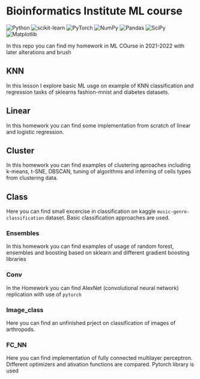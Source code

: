 # Bioinformatics Institute ML course
![Python](https://img.shields.io/badge/python-3670A0?style=for-the-badge&logo=python&logoColor=ffdd54) ![scikit-learn](https://img.shields.io/badge/scikit--learn-%23F7931E.svg?style=for-the-badge&logo=scikit-learn&logoColor=white) ![PyTorch](https://img.shields.io/badge/PyTorch-%23EE4C2C.svg?style=for-the-badge&logo=PyTorch&logoColor=white) ![NumPy](https://img.shields.io/badge/numpy-%23013243.svg?style=for-the-badge&logo=numpy&logoColor=white) ![Pandas](https://img.shields.io/badge/pandas-%23150458.svg?style=for-the-badge&logo=pandas&logoColor=white) ![SciPy](https://img.shields.io/badge/SciPy-%230C55A5.svg?style=for-the-badge&logo=scipy&logoColor=%white) ![Matplotlib](https://img.shields.io/badge/Matplotlib-%23ffffff.svg?style=for-the-badge&logo=Matplotlib&logoColor=black)


In this repo you can find my homework in ML COurse in 2021-2022 with later alterations and brush

## KNN
In this lesson I explore basic ML usge on example of KNN classification and regression tasks of sklearns fashion-mnist and diabetes datasets.

## Linear
In this homework you can find some implementation from scratch of linear and logistic regression.

## Cluster
In this homework you can find examples of clustering aproaches including k-means, t-SNE, DBSCAN, tuning of algorithms and inferring of cells types from clustering data.

## Class
Here you can find small excercise in classification on kaggle `music-genre-classification` dataset.
Basic classification approaches are used.

### Ensembles
In this homework you can find examples of usage of random forest, ensembles and boosting based on sklearn and different gradient boosting libraries

### Conv
In the Homework you can find AlexNet (convolutional neural network) replication with use of `pytorch`

### Image_class
Here you can find an unfinished prject on classification of images of arthropods.

### FC_NN
Here you can find implementation of fully connected multilayer perceptron. Different optimizers and ativation functions are compared. 
Pytorch library is used










